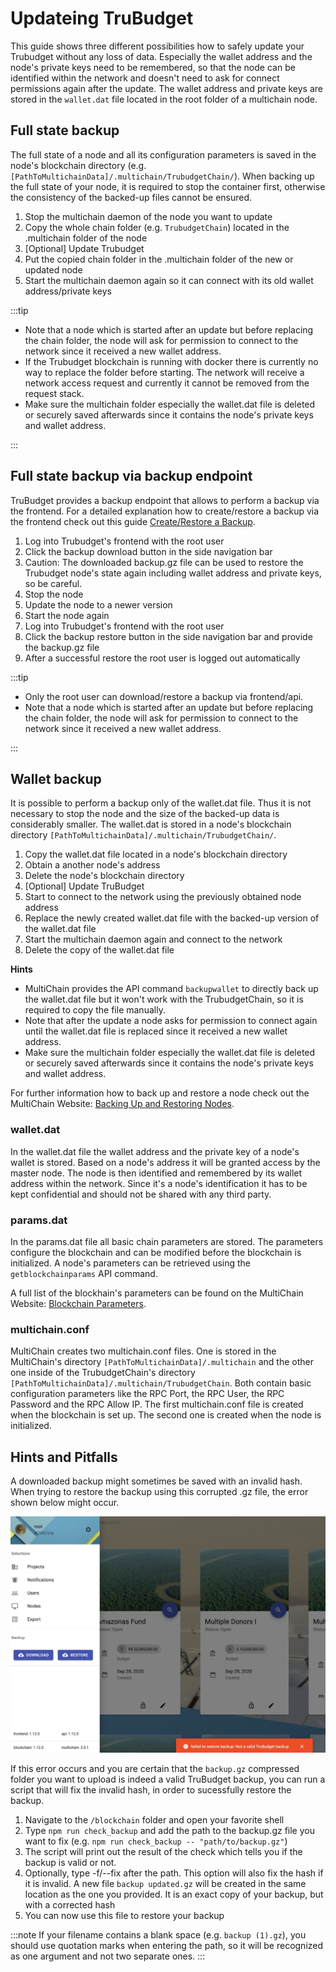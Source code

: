 # Updateing TruBudget

This guide shows three different possibilities how to safely update your Trubudget without any loss of data. Especially the wallet address and the node's private keys need to be remembered, so that the node can be identified within the network and doesn't need to ask for connect permissions again after the update. The wallet address and private keys are stored in the `wallet.dat` file located in the root folder of a multichain node.

## Full state backup

The full state of a node and all its configuration parameters is saved in the node's blockchain directory (e.g. `[PathToMultichainData]/.multichain/TrubudgetChain/`). When backing up the full state of your node, it is required to stop the container first, otherwise the consistency of the backed-up files cannot be ensured.

1. Stop the multichain daemon of the node you want to update
1. Copy the whole chain folder (e.g. `TrubudgetChain`) located in the .multichain folder of the node
1. [Optional] Update Trubudget
1. Put the copied chain folder in the .multichain folder of the new or updated node
1. Start the multichain daemon again so it can connect with its old wallet address/private keys

:::tip

- Note that a node which is started after an update but before replacing the chain folder, the node will ask for permission to connect to the network since it received a new wallet address.
- If the Trubudget blockchain is running with docker there is currently no way to replace the folder before starting. The network will receive a network access request and currently it cannot be removed from the request stack.
- Make sure the multichain folder especially the wallet.dat file is deleted or securely saved afterwards since it contains the node's private keys and wallet address.

:::

## Full state backup via backup endpoint

TruBudget provides a backup endpoint that allows to perform a backup via the frontend. For a detailed explanation how to create/restore a backup via the frontend check out this guide [Create/Restore a Backup](../user-guide/backup.md).

1. Log into Trubudget's frontend with the root user
1. Click the backup download button in the side navigation bar
1. Caution: The downloaded backup.gz file can be used to restore the Trubudget node's state again including wallet address and private keys, so be careful.
1. Stop the node
1. Update the node to a newer version
1. Start the node again
1. Log into Trubudget's frontend with the root user
1. Click the backup restore button in the side navigation bar and provide the backup.gz file
1. After a successful restore the root user is logged out automatically

:::tip

- Only the root user can download/restore a backup via frontend/api.
- Note that a node which is started after an update but before replacing the chain folder, the node will ask for permission to connect to the network since it received a new wallet address.

:::

<!-- ![trubudget version](../../wiki/uploads/Screenshots/version.jpg) -->

## Wallet backup

It is possible to perform a backup only of the wallet.dat file. Thus it is not necessary to stop the node and the size of the backed-up data is considerably smaller. The wallet.dat is stored in a node's blockchain directory `[PathToMultichainData]/.multichain/TrubudgetChain/`.

1. Copy the wallet.dat file located in a node's blockchain directory
1. Obtain a another node's address
1. Delete the node's blockchain directory
1. [Optional] Update TruBudget
1. Start to connect to the network using the previously obtained node address
1. Replace the newly created wallet.dat file with the backed-up version of the wallet.dat file
1. Start the multichain daemon again and connect to the network
1. Delete the copy of the wallet.dat file

**Hints**

- MultiChain provides the API command `backupwallet` to directly back up the wallet.dat file but it won't work with the TrubudgetChain, so it is required to copy the file manually.
- Note that after the update a node asks for permission to connect again until the wallet.dat file is replaced since it received a new wallet address.
- Make sure the multichain folder especially the wallet.dat file is deleted or securely saved afterwards since it contains the node's private keys and wallet address.

For further information how to back up and restore a node check out the MultiChain Website: [Backing Up and Restoring Nodes](https://www.multichain.com/developers/backing-up-restoring-nodes/).

### wallet.dat

In the wallet.dat file the wallet address and the private key of a node's wallet is stored. Based on a node's address it will be granted access by the master node. The node is then identified and remembered by its wallet address within the network. Since it's a node's identification it has to be kept confidential and should not be shared with any third party.

### params.dat

In the params.dat file all basic chain parameters are stored. The parameters configure the blockchain and can be modified before the blockchain is initialized. A node's parameters can be retrieved using the `getblockchainparams` API command.

A full list of the blockhain's parameters can be found on the MultiChain Website: [Blockchain Parameters](https://www.multichain.com/developers/blockchain-parameters/).

### multichain.conf

MultiChain creates two multichain.conf files. One is stored in the MultiChain's directory `[PathToMultichainData]/.multichain` and the other one inside of the TrubudgetChain's directory `[PathToMultichainData]/.multichain/TrubudgetChain`. Both contain basic configuration parameters like the RPC Port, the RPC User, the RPC Password and the RPC Allow IP. The first multichain.conf file is created when the blockchain is set up. The second one is created when the node is initialized.

## Hints and Pitfalls

A downloaded backup might sometimes be saved with an invalid hash. When trying to restore the backup using this corrupted .gz file, the error shown below might occur.

![restore backup failed](./img/failed_restore_error.jpeg)

If this error occurs and you are certain that the `backup.gz` compressed folder you want to upload is indeed a valid TruBudget backup, you can run a script that will fix the invalid hash, in order to sucessfully restore the backup.

1. Navigate to the `/blockchain` folder and open your favorite shell
1. Type `npm run check_backup` and add the path to the backup.gz file you want to fix (e.g. `npm run check_backup -- "path/to/backup.gz"`)
1. The script will print out the result of the check which tells you if the backup is valid or not.
1. Optionally, type -f/--fix after the path. This option will also fix the hash if it is invalid. A new file `backup updated.gz` will be created in the same location as the one you provided. It is an exact copy of your backup, but with a corrected hash
1. You can now use this file to restore your backup

:::note
If your filename contains a blank space (e.g. `backup (1).gz`), you should use quotation marks when entering the path, so it will be recognized as one argument and not two separate ones.
:::
